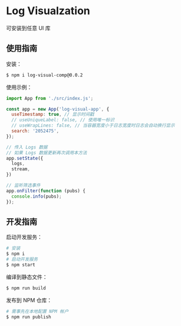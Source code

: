 # Log Visualzation

可安装到任意 UI 库

## 使用指南

安装：
```Bash
$ npm i log-visual-comp@0.0.2
```

使用示例：
```Javascript
import App from './src/index.js';

const app = new App('log-visual-app', {
  useTimestamp: true, // 显示时间戳
  // useUniqueLabel: false, // 使用唯一标识
  // useWrapLines: false, // 当容器宽度小于日志宽度时日志会自动换行显示
  search: '2052475',
});

// 传入 Logs 数据
// 如果 Logs 数据更新再次调用本方法
app.setState({
  logs,
  stream,
})

// 监听筛选事件
app.onFilter(function (pubs) {
  console.info(pubs);
});
```

## 开发指南

启动开发服务：
```Bash
# 安装
$ npm i
# 启动开发服务
$ npm start
```

编译到静态文件：
```Bash
$ npm run build
```

发布到 NPM 仓库：
```Bash
# 需事先在本地配置 NPM 帐户
$ npm run publish
```
